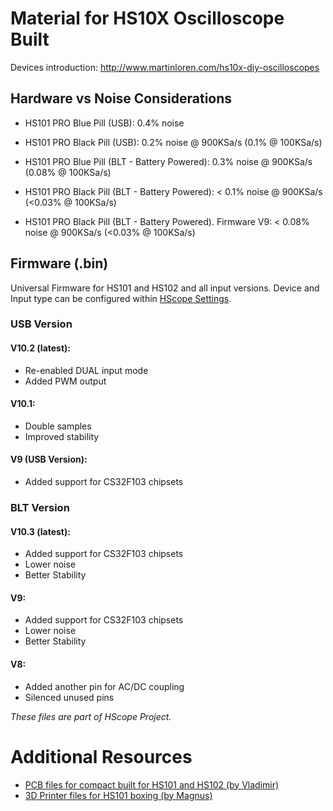 # Material for HS10X Oscilloscope Built

Devices introduction: http://www.martinloren.com/hs10x-diy-oscilloscopes

## Hardware vs Noise Considerations

- HS101 PRO Blue Pill (USB): 0.4% noise
- HS101 PRO Black Pill (USB): 0.2% noise @ 900KSa/s (0.1% @ 100KSa/s)
- HS101 PRO Blue Pill (BLT - Battery Powered): 0.3% noise @ 900KSa/s (0.08% @ 100KSa/s)
- HS101 PRO Black Pill (BLT - Battery Powered): < 0.1% noise @ 900KSa/s (<0.03% @ 100KSa/s)

- HS101 PRO Black Pill (BLT - Battery Powered). Firmware V9: < 0.08% noise @ 900KSa/s (<0.03% @ 100KSa/s)

## Firmware (.bin)

Universal Firmware for HS101 and HS102 and all input versions. Device and Input type can be configured within <a href="http://hscope.martinloren.com/HS102-oscilloscope.html#flash_firmware" target="_blank">HScope Settings</a>.

### USB Version

#### V10.2 (latest):
- Re-enabled DUAL input mode
- Added PWM output

#### V10.1:
- Double samples
- Improved stability

#### V9 (USB Version):
- Added support for CS32F103 chipsets

### BLT Version
#### V10.3 (latest):
- Added support for CS32F103 chipsets
- Lower noise
- Better Stability
#### V9:
- Added support for CS32F103 chipsets
- Lower noise
- Better Stability

#### V8:
- Added another pin for AC/DC coupling
- Silenced unused pins


*These files are part of HScope Project.*

# Additional Resources
- <a href="https://github.com/SUNsung/HScope_PCB" target="_blank">PCB files for compact built for HS101 and HS102 (by Vladimir)</a>
- <a href="https://www.thingiverse.com/thing:3940546" target="_blank">3D Printer files for HS101 boxing (by Magnus)</a>
